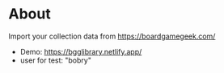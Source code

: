 # About

Import your collection data from https://boardgamegeek.com/

- Demo: https://bgglibrary.netlify.app/
- user for test: "bobry"
